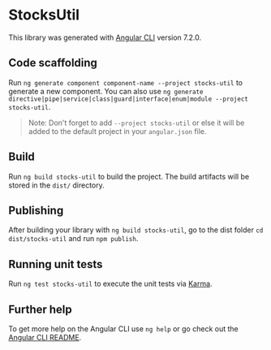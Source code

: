 # StocksUtil

This library was generated with [Angular CLI](https://github.com/angular/angular-cli) version 7.2.0.

## Code scaffolding

Run `ng generate component component-name --project stocks-util` to generate a new component. You can also use `ng generate directive|pipe|service|class|guard|interface|enum|module --project stocks-util`.

> Note: Don't forget to add `--project stocks-util` or else it will be added to the default project in your `angular.json` file.

## Build

Run `ng build stocks-util` to build the project. The build artifacts will be stored in the `dist/` directory.

## Publishing

After building your library with `ng build stocks-util`, go to the dist folder `cd dist/stocks-util` and run `npm publish`.

## Running unit tests

Run `ng test stocks-util` to execute the unit tests via [Karma](https://karma-runner.github.io).

## Further help

To get more help on the Angular CLI use `ng help` or go check out the [Angular CLI README](https://github.com/angular/angular-cli/blob/master/README.md).
